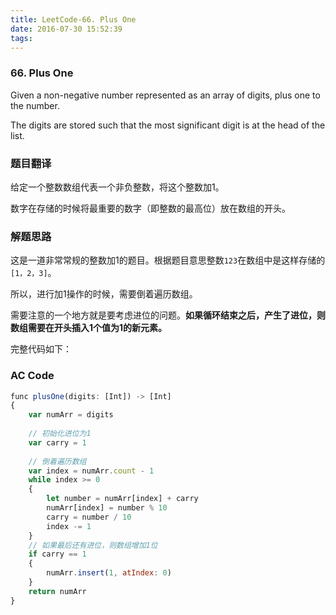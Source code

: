 ```yaml
---
title: LeetCode-66. Plus One
date: 2016-07-30 15:52:39
tags:
---
```


### 66. Plus One

Given a non-negative number represented as an array of digits, plus one to the number.

The digits are stored such that the most significant digit is at the head of the list.

### 题目翻译

给定一个整数数组代表一个非负整数，将这个整数加1。

数字在存储的时候将最重要的数字（即整数的最高位）放在数组的开头。

### 解题思路

这是一道非常常规的整数加1的题目。根据题目意思整数`123`在数组中是这样存储的`[1，2，3]`。

所以，进行加1操作的时候，需要倒着遍历数组。

需要注意的一个地方就是要考虑进位的问题。**如果循环结束之后，产生了进位，则数组需要在开头插入1个值为1的新元素。**

完整代码如下：

### AC Code

```javascript
func plusOne(digits: [Int]) -> [Int]
{
    var numArr = digits
    
    // 初始化进位为1
    var carry = 1
    
    // 倒着遍历数组
    var index = numArr.count - 1
    while index >= 0
    {
        let number = numArr[index] + carry
        numArr[index] = number % 10
        carry = number / 10
        index -= 1
    }
    // 如果最后还有进位，则数组增加1位
    if carry == 1
    {
        numArr.insert(1, atIndex: 0)
    }
    return numArr
}
```
